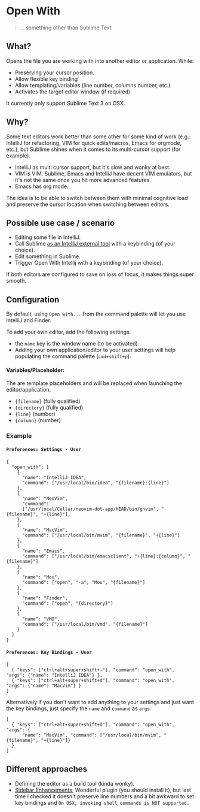 # Open With
> ...something other than Sublime Text

## What?

Opens the file you are working with into another editor or application. While:
 - Preserving your cursor position.
 - Allow flexible key binding
 - Allow templating/variables (line number, columns number, etc.)
 - Activates the target editor window (if required)

It currently only support Sublime Text 3 on OSX.

## Why?

Some text editors work better than some other for some kind of work (e.g.:
IntelliJ for refactoring, VIM for quick edits/macros, Emacs for orgmode, etc.),
but Sublime shines when it comes to its multi-cursor support (for example).

- IntelliJ as multi cursor support, but it's slow and wonky at best.
- VIM is VIM. Sublime, Emacs and IntelliJ have decent VIM emulators, but it's
  not the same once you hit more advanced features.
- Emacs has org mode.

The idea is to be able to switch between them with minimal cognitive load and
preserve the cursor location when switching between editors.

## Possible use case / scenario

- Editing some file in IntelliJ.
- Call Sublime [as an IntelliJ external
  tool](https://stackoverflow.com/questions/16130586/is-there-a-way-to-connect-intellij-idea-to-sublime-text-on-mac-os-x)
  with a keybinding (of your choice).
- Edit something in Sublime.
- Trigger Open With Intellij with a keybinding (of your choice).

If both editors are configured to save on loss of focus, it makes things super
smooth.

## Configuration

By default, using `Open with...` from the command palette will let you use IntelliJ and Finder.

To add your own editor, add the following settings.
- the `name` key is the window name (to be activated)
- Adding your own application/editor to your user settings will help populating
  the command palette (`cmd+shift+p`).

#### Variables/Placeholder:
The are template placeholders and will be replaced when launching the editor/application.

- `{filename}` (fully qualified)
- `{directory}` (fully qualified)
- `{line}` (number)
- `{column}` (number)

### Example

#### `Preferences: Settings - User`

```
{
  "open_with": [
    {
      "name": "IntelliJ IDEA",
      "command": ["/usr/local/bin/idea", "{filename}:{line}"]
    },
    {
      "name": "NeoVim",
      "command":
      ["/usr/local/Cellar/neovim-dot-app/HEAD/bin/gnvim", "{filename}", "+{line}"],
    },
    {
      "name": "MacVim",
      "command": ["/usr/local/bin/mvim", "{filename}", "+{line}"]
    },
    {
      "name": "Emacs",
      "command": ["/usr/local/bin/emacsclient", "+{line}:{column}", "{filename}"]
    },
    {
      "name": "Mou",
      "command": ["open", "-a", "Mou", "{filename}"]
    },
    {
      "name": "Finder",
      "command": ["open", "{directory}"]
    },
    {
      "name": "VMD",
      "command": ["/usr/local/bin/vmd", "{filename}"]
    }
  ]
}
```

#### `Preferences: Key Bindings - User`

```
[
  { "keys": ["ctrl+alt+super+shift+-"], "command": "open_with", "args": {"name": "IntelliJ IDEA"} },
  { "keys": ["ctrl+alt+super+shift+d"], "command": "open_with", "args": {"name": "MacVim"} }
]
```

Alternatively if you don't want to add anything to your settings and just want
the key bindings, just specify the `name` and `command` as `args`.

```
[
  { "keys": ["ctrl+alt+super+shift+d"], "command": "open_with", "args": {
      "name": "MacVim", "command": ["/usr/local/bin/mvim", "{filename}", "+{line}"]}
  }
]
```

## Different approaches

- Defining the editor as a build tool (kinda wonky).
- [Sidebar Enhancements](https://github.com/titoBouzout/SideBarEnhancements),
  Wonderful plugin (you should install it), but last time I checked it doesn't
  preserve line numbers and a bit awkward to set key bindings and `On OSX,
  invoking shell commands is NOT supported.`
